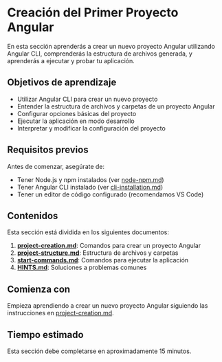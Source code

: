 # Creación del Primer Proyecto Angular

En esta sección aprenderás a crear un nuevo proyecto Angular utilizando Angular CLI, comprenderás la estructura de archivos generada, y aprenderás a ejecutar y probar tu aplicación.

## Objetivos de aprendizaje

- Utilizar Angular CLI para crear un nuevo proyecto
- Entender la estructura de archivos y carpetas de un proyecto Angular
- Configurar opciones básicas del proyecto
- Ejecutar la aplicación en modo desarrollo
- Interpretar y modificar la configuración del proyecto

## Requisitos previos

Antes de comenzar, asegúrate de:

- Tener Node.js y npm instalados (ver [node-npm.md](../1.1-setup/node-npm.md))
- Tener Angular CLI instalado (ver [cli-installation.md](../1.1-setup/cli-installation.md))
- Tener un editor de código configurado (recomendamos VS Code)

## Contenidos

Esta sección está dividida en los siguientes documentos:

1. **[project-creation.md](project-creation.md)**: Comandos para crear un proyecto Angular
2. **[project-structure.md](project-structure.md)**: Estructura de archivos y carpetas
3. **[start-commands.md](start-commands.md)**: Comandos para ejecutar la aplicación
4. **[HINTS.md](HINTS.md)**: Soluciones a problemas comunes

## Comienza con

Empieza aprendiendo a crear un nuevo proyecto Angular siguiendo las instrucciones en [project-creation.md](project-creation.md).

## Tiempo estimado

Esta sección debe completarse en aproximadamente 15 minutos.

